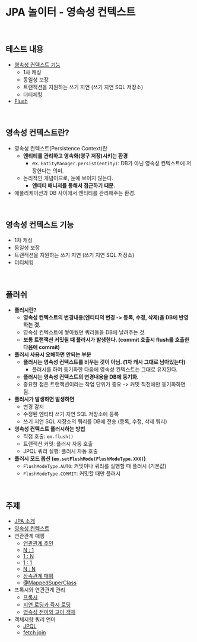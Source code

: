 # JPA 놀이터 - 영속성 컨텍스트

<br>

## 테스트 내용
* [영속성 컨텍스트 기능](./src/test/java/com/binghe/PersistenceContextTest.java)
    * 1차 캐싱
    * 동일성 보장
    * 트랜잭션을 지원하는 쓰기 지연 (쓰기 지연 SQL 저장소)
    * 더티체킹
* [Flush](./src/test/java/com/binghe/FlushTest.java)

<br>

## 영속성 컨텍스트란?
* 영속성 컨텍스트(Persistence Context)란
    * **엔티티를 관리하고 영속화(영구 저장)시키는 환경**
        * ex. `EntityManager.persist(entity)`: DB가 아닌 영속성 컨텍스트에 저장한다는 의미.
    * 논리적인 개념이므로, 눈에 보이지 않는다.
        * **엔티티 매니저를 통해서 접근하기 때문.**
* 애플리케이션과 DB 사이에서 엔티티를 관리해주는 환경.

<br>

## 영속성 컨텍스트 기능
* 1차 캐싱
* 동일성 보장
* 트랜잭션을 지원하는 쓰기 지연 (쓰기 지연 SQL 저장소)
* 더티체킹

<br>

## 플러쉬
* **플러시란?**
    * **영속성 컨텍스트의 변경내용(엔티티의 변경 -> 등록, 수정, 삭제)을 DB에 반영하는 것.**
    * 영속성 컨텍스트에 쌓아뒀던 쿼리들을 DB에 날려주는 것.
    * **보통 트랜잭션 커밋될 때 플러시가 발생한다. (commit 호출시 flush를 호출한 다음에 commit)**
* **플러시 사용시 오해하면 안되는 부분**
    * **플러시는 영속성 컨텍스트를 비우는 것이 아님. (1차 캐시 그대로 남아있는다)**
        * 플러시를 하여 동기화한 다음에 영속성 컨텍스트는 그대로 유지된다.
    * **플러시는 영속성 컨텍스트의 변경내용을 DB에 동기화.**
    * 중요한 점은 트랜잭션이라는 작업 단위가 중요 -> 커밋 직전에만 동기화하면 됨.
* **플러시가 발생하면 발생하면**
    * 변경 감지
    * 수정된 엔티티 쓰기 지연 SQL 저장소에 등록
    * 쓰기 지연 SQL 저장소의 쿼리를 DB에 전송 (등록, 수정, 삭제 쿼리)
* **영속성 컨텍스트 플러시하는 방법**
    * 직접 호출: `em.flush()`
    * 트랜잭션 커밋: 플러시 자동 호출
    * JPQL 쿼리 실행: 플러시 자동 호출
* **플러시 모드 옵션 (`em.setFlushMode(FlushModeType.XXX)`)**
    * `FlushModeType.AUTO`: 커밋이나 쿼리를 실행할 때 플러시 (기본값)
    * `FlushModeType.COMMIT`: 커밋할 때만 플러시

<br>

## 주제
- [JPA 소개](./docs/README.md)
- [영속성 컨텍스트](https://github.com/binghe819/jpa-learning-sandbox/tree/persistence-context)
- 연관관계 매핑
    - [연관관계 주인](https://github.com/binghe819/jpa-learning-sandbox/tree/relation-mapping-owner-of-relationship)
    - [N : 1](https://github.com/binghe819/jpa-learning-sandbox/tree/relation-mapping-N-1)
    - [1 : N](https://github.com/binghe819/jpa-learning-sandbox/tree/relation-mapping-1-N)
    - [1 : 1](https://github.com/binghe819/jpa-learning-sandbox/tree/relation-mapping-1-1)
    - [N : N](https://github.com/binghe819/jpa-learning-sandbox/tree/relation-mapping-N-N)
    - [상속관계 매핑](https://github.com/binghe819/jpa-learning-sandbox/tree/relation-mapping-abstract)
    - [@MappedSuperClass](https://github.com/binghe819/jpa-learning-sandbox/tree/relation-mapping-mappedsuperclass)
- 프록시와 연관관계 관리
    - [프록시](https://github.com/binghe819/jpa-learning-sandbox/tree/proxy)
    - [지연 로딩과 즉시 로딩](https://github.com/binghe819/jpa-learning-sandbox/tree/proxy-lazy-and-eager)
    - [영속성 전이와 고아 객체](https://github.com/binghe819/jpa-learning-sandbox/tree/cascade)
- 객체지향 쿼리 언어
    - [JPQL](https://github.com/binghe819/jpa-learning-sandbox/tree/query-jpql)
    - [fetch join](https://github.com/binghe819/jpa-learning-sandbox/tree/query-fetch-join)
